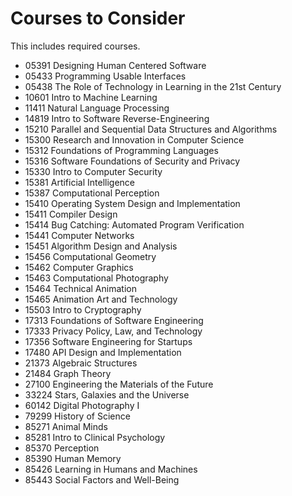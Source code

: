 # Courses to Consider

This includes required courses.

- 05391 Designing Human Centered Software
- 05433 Programming Usable Interfaces
- 05438 The Role of Technology in Learning in the 21st Century
- 10601 Intro to Machine Learning
- 11411 Natural Language Processing
- 14819 Intro to Software Reverse-Engineering
- 15210 Parallel and Sequential Data Structures and Algorithms
- 15300 Research and Innovation in Computer Science
- 15312 Foundations of Programming Languages
- 15316 Software Foundations of Security and Privacy
- 15330 Intro to Computer Security
- 15381 Artificial Intelligence
- 15387 Computational Perception
- 15410 Operating System Design and Implementation
- 15411 Compiler Design
- 15414 Bug Catching: Automated Program Verification
- 15441 Computer Networks
- 15451 Algorithm Design and Analysis
- 15456 Computational Geometry
- 15462 Computer Graphics
- 15463 Computational Photography
- 15464 Technical Animation
- 15465 Animation Art and Technology
- 15503 Intro to Cryptography
- 17313 Foundations of Software Engineering
- 17333 Privacy Policy, Law, and Technology
- 17356 Software Engineering for Startups
- 17480 API Design and Implementation
- 21373 Algebraic Structures
- 21484 Graph Theory
- 27100 Engineering the Materials of the Future
- 33224 Stars, Galaxies and the Universe
- 60142 Digital Photography I
- 79299 History of Science
- 85271 Animal Minds
- 85281 Intro to Clinical Psychology
- 85370 Perception
- 85390 Human Memory
- 85426 Learning in Humans and Machines
- 85443 Social Factors and Well-Being
